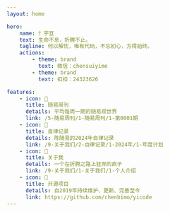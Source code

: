 ```yaml
---
layout: home

hero:
    name: 忄宇亘
    text: 生命不息，折腾不止。
    tagline: 何以解忧，唯有代码，不忘初心，方得始终。
    actions:
        - theme: brand
          text: 微信：chensuiyime
        - theme: brand
          text: 扣扣：24323626

features:
    - icon: 🍓
      title: 随易周刊
      details: 平均每周一期的随易观世界
      link: /5-随易周刊/1-随易周刊/1-第0001期
    - icon: 🍄
      title: 自律记录
      details: 陈随易的2024年自律记录
      link: /9-关于我们/2-自律记录/1-2024年/1-年度计划
    - icon: 🍒
      title: 关于我
      details: 一个在折腾之路上狂奔的疯子
      link: /9-关于我们/1-关于我们/1-个人介绍
    - icon: 🚀
      title: 开源项目
      details: 自2019年持续维护、更新、完善至今
      link: https://github.com/chenbimo/yicode
---
```


<!-- <homeMore></homeMore> -->
